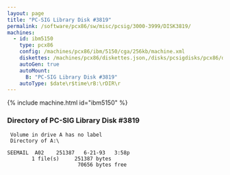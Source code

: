 ```yaml
---
layout: page
title: "PC-SIG Library Disk #3819"
permalink: /software/pcx86/sw/misc/pcsig/3000-3999/DISK3819/
machines:
  - id: ibm5150
    type: pcx86
    config: /machines/pcx86/ibm/5150/cga/256kb/machine.xml
    diskettes: /machines/pcx86/diskettes.json,/disks/pcsigdisks/pcx86/diskettes.json
    autoGen: true
    autoMount:
      B: "PC-SIG Library Disk #3819"
    autoType: $date\r$time\rB:\rDIR\r
---
```


{% include machine.html id="ibm5150" %}

### Directory of PC-SIG Library Disk #3819

     Volume in drive A has no label
     Directory of A:\

    SEEMAIL  A02    251387   6-21-93   3:58p
            1 file(s)     251387 bytes
                           70656 bytes free
